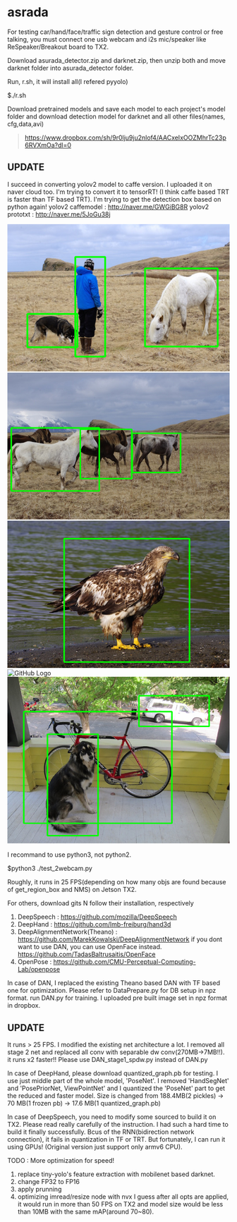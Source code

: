# asrada

For testing car/hand/face/traffic sign detection and gesture control or free talking, you must connect one usb webcam and i2s mic/speaker like ReSpeaker/Breakout board to TX2.

Download asurada_detector.zip and darknet.zip, then unzip both and move darknet folder into asurada_detector folder. 

Run, r.sh, it will install all(I refered pyyolo)

$./r.sh

Download pretrained models and save each model to each project's model folder
and download detection model for darknet and all other files(names, cfg,data,avi)
> https://www.dropbox.com/sh/9r0lju9ju2nlof4/AACxeIxOOZMhrTc23p6RVXmOa?dl=0


## UPDATE
I succeed in converting yolov2 model to caffe version. I uploaded it on naver cloud too. I'm trying to  convert it to tensorRT! (I think  caffe based TRT is faster than TF based TRT). I'm trying to get the detection box based on python again!
yolov2 caffemodel : http://naver.me/GWGiBG8R
yolov2 prototxt : http://naver.me/5JoGu38j

![GitHub Logo](/person_results.png) 
![GitHub Logo](/horses_results.png) 
![GitHub Logo](/eagle_results.png) 
![GitHub Logo](/giraffe_results.png) 
![GitHub Logo](/dog_results.png) 





I  recommand to use python3, not python2. 

$python3 ./test_2webcam.py

Roughly, it runs in 25 FPS(depending on how many objs are found because of get_region_box and NMS) on Jetson TX2.

For others, download gits N follow their installation, respectively
1. DeepSpeech : https://github.com/mozilla/DeepSpeech
2. DeepHand : https://github.com/lmb-freiburg/hand3d
3. DeepAlignmentNetwork(Theano) : https://github.com/MarekKowalski/DeepAlignmentNetwork
    if you dont want to use DAN, you can use OpenFace instead. 
    https://github.com/TadasBaltrusaitis/OpenFace
4. OpenPose : https://github.com/CMU-Perceptual-Computing-Lab/openpose

In case of DAN, I replaced the existing Theano based DAN with TF based one for optimization. Please refer to DataPrepare.py for DB setup in npz format. run DAN.py for training. I uploaded pre built image set in npz format in dropbox. 

## UPDATE
It runs > 25 FPS. I modified the existing net architecture a lot. I removed all stage 2 net and replaced all conv with separable dw conv(270MB->7MB!!). it runs x2 faster!!
Please use DAN_stage1_spdw.py instead of DAN.py
 
In case of DeepHand, please download quantized_graph.pb for testing. 
 I use just middle part of the whole model, 'PoseNet'. I removed 'HandSegNet' and 'PosePriorNet, ViewPointNet' and I quantized the 'PoseNet' part to get the reduced and faster model. Size is changed from 188.4MB(2 pickles) -> 70 MB(1 frozen pb) -> 17.6 MB(1 quantized_graph.pb)

In case of DeepSpeech, you need to modify some sourced to build it on TX2. Please read really carefully of the instruction. 
I had such a hard time to build it finally successfully. 
Bcus of the RNN(bidirection network connection), it fails in quantization in TF or TRT. But fortunately, I can run it using GPUs! (Original version just support only armv6 CPU).

TODO : More optimization for speed!

1. replace tiny-yolo's feature extraction with mobilenet based darknet. 
2. change FP32 to FP16
3. apply prunning
4. optimizing imread/resize node with nvx 
I guess after all opts are applied, it would run in more than 50 FPS on TX2 and model size would be less than 10MB with the same mAP(around 70~80). 
 
